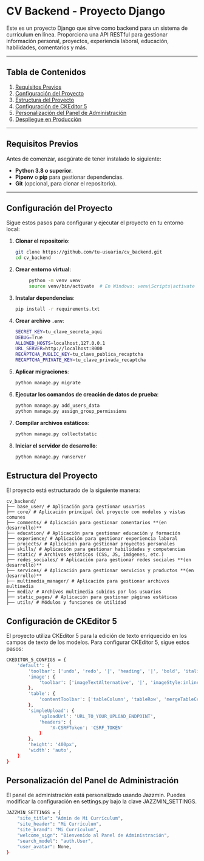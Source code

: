 # CV Backend - Proyecto Django

Este es un proyecto Django que sirve como backend para un sistema de currículum en línea. Proporciona una API RESTful para gestionar información personal, proyectos, experiencia laboral, educación, habilidades, comentarios y más.

---

## Tabla de Contenidos

1. [Requisitos Previos](#requisitos-previos)
2. [Configuración del Proyecto](#configuración-del-proyecto)
3. [Estructura del Proyecto](#estructura-del-proyecto)
4. [Configuración de CKEditor 5](#configuración-de-ckeditor-5)
5. [Personalización del Panel de Administración](#personalización-del-panel-de-administración)
6. [Despliegue en Producción](#despliegue-en-producción)

---

## Requisitos Previos

Antes de comenzar, asegúrate de tener instalado lo siguiente:

- **Python 3.8 o superior**.
- **Pipenv** o **pip** para gestionar dependencias.
- **Git** (opcional, para clonar el repositorio).

---

## Configuración del Proyecto

Sigue estos pasos para configurar y ejecutar el proyecto en tu entorno local:

1. **Clonar el repositorio**:
   ```bash
   git clone https://github.com/tu-usuario/cv_backend.git
   cd cv_backend
   ```
2. **Crear entorno virtual**:
   ```bash
        python -m venv venv
        source venv/bin/activate  # En Windows: venv\Scripts\activate
   ```
3. **Instalar dependencias**:
   ```bash
   pip install -r requirements.txt
   ```
4. **Crear archivo `.env`**:
   ```bash
   SECRET_KEY=tu_clave_secreta_aqui
   DEBUG=True
   ALLOWED_HOSTS=localhost,127.0.0.1
   URL_SERVER=http://localhost:8000
   RECAPTCHA_PUBLIC_KEY=tu_clave_publica_recaptcha
   RECAPTCHA_PRIVATE_KEY=tu_clave_privada_recaptcha
   ```
5. **Aplicar migraciones**:
   ```bash
   python manage.py migrate
   ```
6. **Ejecutar los comandos de creación de datos de prueba**:

   ```bash
   python manage.py add_users_data
   python manage.py assign_group_permissions

   ```

7. **Compilar archivos estáticos**:
   ```bash
   python manage.py collectstatic
   ```
8. **Iniciar el servidor de desarrollo**:
   ```bash
   python manage.py runserver
   ```

## Estructura del Proyecto

El proyecto está estructurado de la siguiente manera:

```plaintext
cv_backend/
├── base_user/ # Aplicación para gestionar usuarios
├── core/ # Aplicación principal del proyecto con modelos y vistas comunes
├── comments/ # Aplicación para gestionar comentarios **(en desarrollo)**
├── education/ # Aplicación para gestionar educación y formación
├── experience/ # Aplicación para gestionar experiencia laboral
├── projects/ # Aplicación para gestionar proyectos personales
├── skills/ # Aplicación para gestionar habilidades y competencias
├── static/ # Archivos estáticos (CSS, JS, imágenes, etc.)
├── redes_sociales/ # Aplicación para gestionar redes sociales **(en desarrollo)**
├── services/ # Aplicación para gestionar servicios y productos **(en desarrollo)**
├── multimedia_manager/ # Aplicación para gestionar archivos multimedia
├── media/ # Archivos multimedia subidos por los usuarios
├── static_pages/ # Aplicación para gestionar páginas estáticas
├── utils/ # Módulos y funciones de utilidad
```

## Configuración de CKEditor 5

El proyecto utiliza CKEditor 5 para la edición de texto enriquecido en los campos de texto de los modelos. Para configurar CKEditor 5, sigue estos pasos:

```bash
CKEDITOR_5_CONFIGS = {
    'default': {
        'toolbar': ['undo', 'redo', '|', 'heading', '|', 'bold', 'italic', 'strikethrough', 'underline', 'link', 'bulletedList', 'numberedList', '|', 'outdent', 'indent', '|', 'blockQuote', 'insertTable', 'mediaEmbed', 'imageUpload', '|', 'removeFormat', 'sourceEditing'],
        'image': {
            'toolbar': ['imageTextAlternative', '|', 'imageStyle:inline', 'imageStyle:block', 'imageStyle:side']
        },
        'table': {
            'contentToolbar': ['tableColumn', 'tableRow', 'mergeTableCells']
        },
        'simpleUpload': {
            'uploadUrl': 'URL_TO_YOUR_UPLOAD_ENDPOINT',
            'headers': {
                'X-CSRFToken': 'CSRF_TOKEN'
            }
        },
        'height': '400px',
        'width': 'auto',
    }
}
```

## Personalización del Panel de Administración

El panel de administración está personalizado usando Jazzmin. Puedes modificar la configuración en settings.py bajo la clave JAZZMIN_SETTINGS.

```bash
JAZZMIN_SETTINGS = {
    "site_title": "Admin de Mi Currículum",
    "site_header": "Mi Currículum",
    "site_brand": "Mi Currículum",
    "welcome_sign": "Bienvenido al Panel de Administración",
    "search_model": "auth.User",
    "user_avatar": None,
}
```
